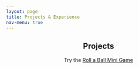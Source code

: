 ```yaml
---
layout: page
title: Projects & Experience
nav-menu: true
---
```


<!-- Main -->
<div id="main" class="alt">

<!-- One -->
<section id="one">
	<div class="inner">
		<header class="major">
			<h1>Projects</h1>
			<p> Try the <a href="https://luisfernandezjr.com/unity/index.html">Roll a Ball Mini Game</a> </p>
		</header>

</div>
</section>

</div>
